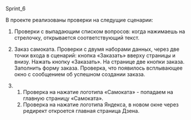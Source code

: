 Sprint_6

В проекте реализованы проверки на следущие сценарии:

1) Проверки с выпадающим списком вопросов: когда нажимаешь на стрелочку, открывается соответствующий текст.

2) Заказ самоката. Проверки с двумя наборами данных, через две точки входа в сценарий: кнопка «Заказать» вверху страницы и внизу.
Нажать кнопку «Заказать». На странице две кнопки заказа.
Заполнить форму заказа.
Проверка, что появилось всплывающее окно с сообщением об успешном создании заказа.


3) 1. Проверка на нажатие логотипа «Самоката» - попадаем на главную страницу «Самоката». 
   2. Проверка на нажатие логотипа Яндекса, в новом окне через редирект откроется главная страница Дзена.

